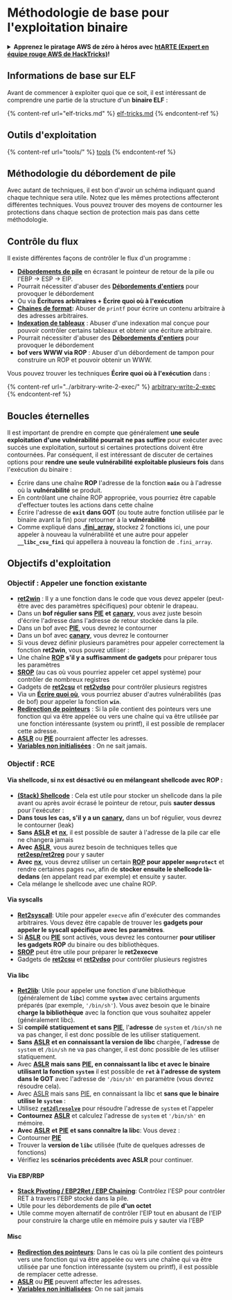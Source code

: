 # Méthodologie de base pour l'exploitation binaire

<details>

<summary><strong>Apprenez le piratage AWS de zéro à héros avec</strong> <a href="https://training.hacktricks.xyz/courses/arte"><strong>htARTE (Expert en équipe rouge AWS de HackTricks)</strong></a><strong>!</strong></summary>

Autres façons de soutenir HackTricks :

* Si vous souhaitez voir votre **entreprise annoncée dans HackTricks** ou **télécharger HackTricks en PDF**, consultez les [**PLANS D'ABONNEMENT**](https://github.com/sponsors/carlospolop) !
* Obtenez le [**swag officiel PEASS & HackTricks**](https://peass.creator-spring.com)
* Découvrez [**La famille PEASS**](https://opensea.io/collection/the-peass-family), notre collection exclusive de [**NFT**](https://opensea.io/collection/the-peass-family)
* **Rejoignez le** 💬 [**groupe Discord**](https://discord.gg/hRep4RUj7f) ou le [**groupe Telegram**](https://t.me/peass) ou **suivez-nous** sur **Twitter** 🐦 [**@hacktricks\_live**](https://twitter.com/hacktricks\_live)**.**
* **Partagez vos astuces de piratage en soumettant des PR aux** [**HackTricks**](https://github.com/carlospolop/hacktricks) et [**HackTricks Cloud**](https://github.com/carlospolop/hacktricks-cloud) dépôts GitHub.

</details>

## Informations de base sur ELF

Avant de commencer à exploiter quoi que ce soit, il est intéressant de comprendre une partie de la structure d'un **binaire ELF** :

{% content-ref url="elf-tricks.md" %}
[elf-tricks.md](elf-tricks.md)
{% endcontent-ref %}

## Outils d'exploitation

{% content-ref url="tools/" %}
[tools](tools/)
{% endcontent-ref %}

## Méthodologie du débordement de pile

Avec autant de techniques, il est bon d'avoir un schéma indiquant quand chaque technique sera utile. Notez que les mêmes protections affecteront différentes techniques. Vous pouvez trouver des moyens de contourner les protections dans chaque section de protection mais pas dans cette méthodologie.

## Contrôle du flux

Il existe différentes façons de contrôler le flux d'un programme :

* [**Débordements de pile**](../stack-overflow/) en écrasant le pointeur de retour de la pile ou l'EBP -> ESP -> EIP.
* Pourrait nécessiter d'abuser des [**Débordements d'entiers**](../integer-overflow.md) pour provoquer le débordement
* Ou via **Écritures arbitraires + Écrire quoi où à l'exécution**
* [**Chaines de format**](../format-strings/)**:** Abuser de `printf` pour écrire un contenu arbitraire à des adresses arbitraires.
* [**Indexation de tableaux**](../array-indexing.md) : Abuser d'une indexation mal conçue pour pouvoir contrôler certains tableaux et obtenir une écriture arbitraire.
* Pourrait nécessiter d'abuser des [**Débordements d'entiers**](../integer-overflow.md) pour provoquer le débordement
* **bof vers WWW via ROP** : Abuser d'un débordement de tampon pour construire un ROP et pouvoir obtenir un WWW.

Vous pouvez trouver les techniques **Écrire quoi où à l'exécution** dans :

{% content-ref url="../arbitrary-write-2-exec/" %}
[arbitrary-write-2-exec](../arbitrary-write-2-exec/)
{% endcontent-ref %}

## Boucles éternelles

Il est important de prendre en compte que généralement **une seule exploitation d'une vulnérabilité pourrait ne pas suffire** pour exécuter avec succès une exploitation, surtout si certaines protections doivent être contournées. Par conséquent, il est intéressant de discuter de certaines options pour **rendre une seule vulnérabilité exploitable plusieurs fois** dans l'exécution du binaire :

* Écrire dans une chaîne **ROP** l'adresse de la fonction **`main`** ou à l'adresse où la **vulnérabilité** se produit.
* En contrôlant une chaîne ROP appropriée, vous pourriez être capable d'effectuer toutes les actions dans cette chaîne
* Écrire l'adresse de **`exit` dans GOT** (ou toute autre fonction utilisée par le binaire avant la fin) pour retourner à la **vulnérabilité**
* Comme expliqué dans [**.fini\_array**](../arbitrary-write-2-exec/www2exec-.dtors-and-.fini\_array.md#eternal-loop)**,** stockez 2 fonctions ici, une pour appeler à nouveau la vulnérabilité et une autre pour appeler **`__libc_csu_fini`** qui appellera à nouveau la fonction de `.fini_array`.

## Objectifs d'exploitation

### Objectif : Appeler une fonction existante

* [**ret2win**](./#ret2win) : Il y a une fonction dans le code que vous devez appeler (peut-être avec des paramètres spécifiques) pour obtenir le drapeau.
* Dans un **bof régulier sans** [**PIE**](../common-binary-protections-and-bypasses/pie/) **et** [**canary**](../common-binary-protections-and-bypasses/stack-canaries/), vous avez juste besoin d'écrire l'adresse dans l'adresse de retour stockée dans la pile.
* Dans un bof avec [**PIE**](../common-binary-protections-and-bypasses/pie/), vous devrez le contourner
* Dans un bof avec [**canary**](../common-binary-protections-and-bypasses/stack-canaries/), vous devrez le contourner
* Si vous devez définir plusieurs paramètres pour appeler correctement la fonction **ret2win**, vous pouvez utiliser :
* Une chaîne [**ROP**](./#rop-and-ret2...-techniques) **s'il y a suffisamment de gadgets** pour préparer tous les paramètres
* [**SROP**](../rop-return-oriented-programing/srop-sigreturn-oriented-programming.md) (au cas où vous pourriez appeler cet appel système) pour contrôler de nombreux registres
* Gadgets de [**ret2csu**](../rop-return-oriented-programing/ret2csu.md) et [**ret2vdso**](../rop-return-oriented-programing/ret2vdso.md) pour contrôler plusieurs registres
* Via un [**Écrire quoi où**](../arbitrary-write-2-exec/), vous pourriez abuser d'autres vulnérabilités (pas de bof) pour appeler la fonction **`win`**.
* [**Redirection de pointeurs**](../stack-overflow/pointer-redirecting.md) : Si la pile contient des pointeurs vers une fonction qui va être appelée ou vers une chaîne qui va être utilisée par une fonction intéressante (system ou printf), il est possible de remplacer cette adresse.
* [**ASLR**](../common-binary-protections-and-bypasses/aslr/) ou [**PIE**](../common-binary-protections-and-bypasses/pie/) pourraient affecter les adresses.
* [**Variables non initialisées**](../stack-overflow/uninitialized-variables.md) : On ne sait jamais.

### Objectif : RCE

#### Via shellcode, si nx est désactivé ou en mélangeant shellcode avec ROP :

* [**(Stack) Shellcode**](./#stack-shellcode) : Cela est utile pour stocker un shellcode dans la pile avant ou après avoir écrasé le pointeur de retour, puis **sauter dessus** pour l'exécuter :
* **Dans tous les cas, s'il y a un** [**canary**](../common-binary-protections-and-bypasses/stack-canaries/)**,** dans un bof régulier, vous devrez le contourner (leak)
* **Sans** [**ASLR**](../common-binary-protections-and-bypasses/aslr/) **et** [**nx**](../common-binary-protections-and-bypasses/no-exec-nx.md), il est possible de sauter à l'adresse de la pile car elle ne changera jamais
* **Avec** [**ASLR**](../common-binary-protections-and-bypasses/aslr/), vous aurez besoin de techniques telles que [**ret2esp/ret2reg**](../rop-return-oriented-programing/ret2esp-ret2reg.md) pour y sauter
* **Avec** [**nx**](../common-binary-protections-and-bypasses/no-exec-nx.md), vous devrez utiliser un certain [**ROP**](../rop-return-oriented-programing/) **pour appeler `memprotect`** et rendre certaines pages `rwx`, afin de **stocker ensuite le shellcode là-dedans** (en appelant read par exemple) et ensuite y sauter.
* Cela mélange le shellcode avec une chaîne ROP.
#### Via syscalls

* [**Ret2syscall**](../rop-return-oriented-programing/rop-syscall-execv/): Utile pour appeler `execve` afin d'exécuter des commandes arbitraires. Vous devez être capable de trouver les **gadgets pour appeler le syscall spécifique avec les paramètres**.
* Si [**ASLR**](../common-binary-protections-and-bypasses/aslr/) ou [**PIE**](../common-binary-protections-and-bypasses/pie/) sont activés, vous devrez les contourner **pour utiliser les gadgets ROP** du binaire ou des bibliothèques.
* [**SROP**](../rop-return-oriented-programing/srop-sigreturn-oriented-programming.md) peut être utile pour préparer le **ret2execve**
* Gadgets de [**ret2csu**](../rop-return-oriented-programing/ret2csu.md) et [**ret2vdso**](../rop-return-oriented-programing/ret2vdso.md) pour contrôler plusieurs registres

#### Via libc

* [**Ret2lib**](../rop-return-oriented-programing/ret2lib/): Utile pour appeler une fonction d'une bibliothèque (généralement de **`libc`**) comme **`system`** avec certains arguments préparés (par exemple, `'/bin/sh'`). Vous avez besoin que le binaire **charge la bibliothèque** avec la fonction que vous souhaitez appeler (généralement libc).
* Si **compilé statiquement et sans** [**PIE**](../common-binary-protections-and-bypasses/pie/), l'**adresse** de `system` et `/bin/sh` ne va pas changer, il est donc possible de les utiliser statiquement.
* **Sans** [**ASLR**](../common-binary-protections-and-bypasses/aslr/) **et en connaissant la version de libc** chargée, l'**adresse** de `system` et `/bin/sh` ne va pas changer, il est donc possible de les utiliser statiquement.
* Avec [**ASLR**](../common-binary-protections-and-bypasses/aslr/) **mais sans** [**PIE**](../common-binary-protections-and-bypasses/pie/)**, en connaissant la libc et avec le binaire utilisant la fonction `system`** il est possible de **`ret` à l'adresse de system dans le GOT** avec l'adresse de `'/bin/sh'` en paramètre (vous devrez résoudre cela).
* Avec [ASLR](../common-binary-protections-and-bypasses/aslr/) mais sans [PIE](../common-binary-protections-and-bypasses/pie/), en connaissant la libc et **sans que le binaire utilise le `system`** :
* Utilisez [**`ret2dlresolve`**](../rop-return-oriented-programing/ret2dlresolve.md) pour résoudre l'adresse de `system` et l'appeler&#x20;
* **Contournez** [**ASLR**](../common-binary-protections-and-bypasses/aslr/) et calculez l'adresse de `system` et `'/bin/sh'` en mémoire.
* **Avec** [**ASLR**](../common-binary-protections-and-bypasses/aslr/) **et** [**PIE**](../common-binary-protections-and-bypasses/pie/) **et sans connaître la libc**: Vous devez :
* Contourner [**PIE**](../common-binary-protections-and-bypasses/pie/)
* Trouver la **version de `libc`** utilisée (fuite de quelques adresses de fonctions)
* Vérifiez les **scénarios précédents avec ASLR** pour continuer.

#### Via EBP/RBP

* [**Stack Pivoting / EBP2Ret / EBP Chaining**](../stack-overflow/stack-pivoting-ebp2ret-ebp-chaining.md): Contrôlez l'ESP pour contrôler RET à travers l'EBP stocké dans la pile.
* Utile pour les débordements de pile **d'un octet**
* Utile comme moyen alternatif de contrôler l'EIP tout en abusant de l'EIP pour construire la charge utile en mémoire puis y sauter via l'EBP

#### Misc

* [**Redirection des pointeurs**](../stack-overflow/pointer-redirecting.md): Dans le cas où la pile contient des pointeurs vers une fonction qui va être appelée ou vers une chaîne qui va être utilisée par une fonction intéressante (system ou printf), il est possible de remplacer cette adresse.
* [**ASLR**](../common-binary-protections-and-bypasses/aslr/) ou [**PIE**](../common-binary-protections-and-bypasses/pie/) peuvent affecter les adresses.
* [**Variables non initialisées**](../stack-overflow/uninitialized-variables.md): On ne sait jamais
